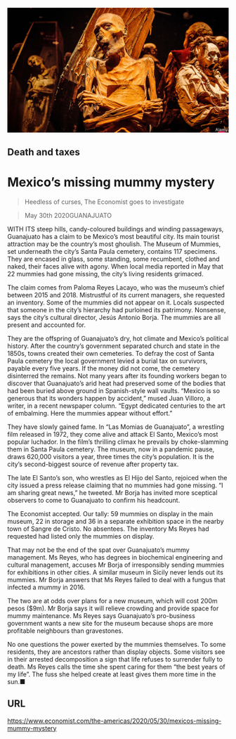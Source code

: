 ![](./images/20200530_AMP002_0.jpg)

## Death and taxes

# Mexico’s missing mummy mystery

> Heedless of curses, The Economist goes to investigate

> May 30th 2020GUANAJUATO

WITH ITS steep hills, candy-coloured buildings and winding passageways, Guanajuato has a claim to be Mexico’s most beautiful city. Its main tourist attraction may be the country’s most ghoulish. The Museum of Mummies, set underneath the city’s Santa Paula cemetery, contains 117 specimens. They are encased in glass, some standing, some recumbent, clothed and naked, their faces alive with agony. When local media reported in May that 22 mummies had gone missing, the city’s living residents grimaced.

The claim comes from Paloma Reyes Lacayo, who was the museum’s chief between 2015 and 2018. Mistrustful of its current managers, she requested an inventory. Some of the mummies did not appear on it. Locals suspected that someone in the city’s hierarchy had purloined its patrimony. Nonsense, says the city’s cultural director, Jesús Antonio Borja. The mummies are all present and accounted for.

They are the offspring of Guanajuato’s dry, hot climate and Mexico’s political history. After the country’s government separated church and state in the 1850s, towns created their own cemeteries. To defray the cost of Santa Paula cemetery the local government levied a burial tax on survivors, payable every five years. If the money did not come, the cemetery disinterred the remains. Not many years after its founding workers began to discover that Guanajuato’s arid heat had preserved some of the bodies that had been buried above ground in Spanish-style wall vaults. “Mexico is so generous that its wonders happen by accident,” mused Juan Villoro, a writer, in a recent newspaper column. “Egypt dedicated centuries to the art of embalming. Here the mummies appear without effort.”

They have slowly gained fame. In “Las Momias de Guanajuato”, a wrestling film released in 1972, they come alive and attack El Santo, Mexico’s most popular luchador. In the film’s thrilling climax he prevails by choke-slamming them in Santa Paula cemetery. The museum, now in a pandemic pause, draws 620,000 visitors a year, three times the city’s population. It is the city’s second-biggest source of revenue after property tax.

The late El Santo’s son, who wrestles as El Hijo del Santo, rejoiced when the city issued a press release claiming that no mummies had gone missing. “I am sharing great news,” he tweeted. Mr Borja has invited more sceptical observers to come to Guanajuato to confirm his headcount.

The Economist accepted. Our tally: 59 mummies on display in the main museum, 22 in storage and 36 in a separate exhibition space in the nearby town of Sangre de Cristo. No absentees. The inventory Ms Reyes had requested had listed only the mummies on display.

That may not be the end of the spat over Guanajuato’s mummy management. Ms Reyes, who has degrees in biochemical engineering and cultural management, accuses Mr Borja of irresponsibly sending mummies for exhibitions in other cities. A similar museum in Sicily never lends out its mummies. Mr Borja answers that Ms Reyes failed to deal with a fungus that infected a mummy in 2016.

The two are at odds over plans for a new museum, which will cost 200m pesos ($9m). Mr Borja says it will relieve crowding and provide space for mummy maintenance. Ms Reyes says Guanajuato’s pro-business government wants a new site for the museum because shops are more profitable neighbours than gravestones.

No one questions the power exerted by the mummies themselves. To some residents, they are ancestors rather than display objects. Some visitors see in their arrested decomposition a sign that life refuses to surrender fully to death. Ms Reyes calls the time she spent caring for them “the best years of my life”. The fuss she helped create at least gives them more time in the sun.■

## URL

https://www.economist.com/the-americas/2020/05/30/mexicos-missing-mummy-mystery
